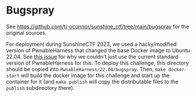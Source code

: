 # Bugspray

See https://github.com/tj-oconnor/sunshine_ctf/tree/main/bugspray for the original sources.

For deployment during SunshineCTF 2023, we used a hacky/modified version of PwnableHarness that changed the base Docker image to Ubuntu 22.04. See [this issue](https://github.com/C0deH4cker/PwnableHarness/issues/10) for why we couldn't just use the current standard version of PwnableHarness for this. To deploy this challenge, this directory should be copied into `PwnableHarness/22.04/bugspray`. Then, `make docker-start` will build the docker image for this challenge and start up the container for it (and `make publish` will copy the distributable files to the `publish` subdirectory there).
